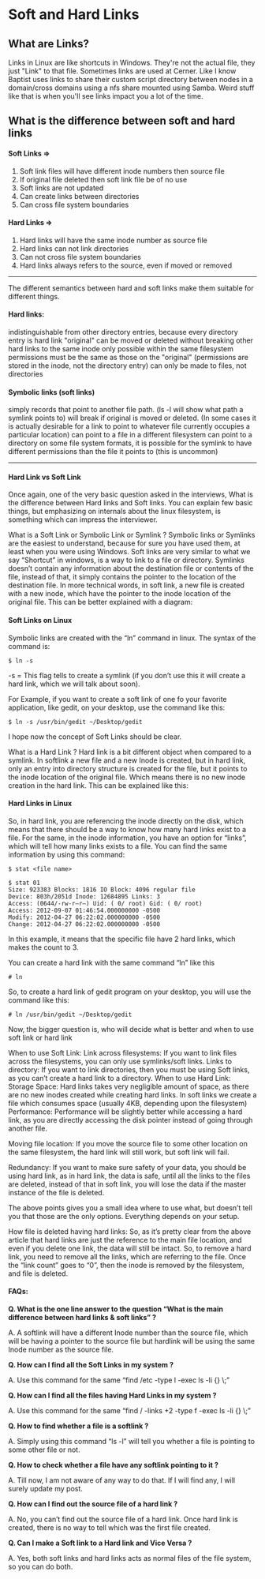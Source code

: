 # Soft and Hard Links

## What are Links?

Links in Linux are like shortcuts in Windows. They're not the actual file, they just "Link" to that file. Sometimes links are used at Cerner. Like I know Baptist uses links to share their custom script directory between nodes in a domain/cross domains using a nfs share mounted using Samba. Weird stuff like that is when you'll see links impact you a lot of the time.&#x20;

## What is the difference between soft and hard links <a href="#what-is-the-difference-between-soft-and-hard-links" id="what-is-the-difference-between-soft-and-hard-links"></a>

#### Soft Links => <a href="#soft-links" id="soft-links"></a>

1. Soft link files will have different inode numbers then source file
2. If original file deleted then soft link file be of no use
3. Soft links are not updated
4. Can create links between directories
5. Can cross file system boundaries

#### Hard Links => <a href="#hard-links" id="hard-links"></a>

1. Hard links will have the same inode number as source file
2. Hard links can not link directories
3. Can not cross file system boundaries
4. Hard links always refers to the source, even if moved or removed

***

The different semantics between hard and soft links make them suitable for different things.

#### Hard links: <a href="#hard-links" id="hard-links"></a>

indistinguishable from other directory entries, because every directory entry is hard link "original" can be moved or deleted without breaking other hard links to the same inode only possible within the same filesystem permissions must be the same as those on the "original" (permissions are stored in the inode, not the directory entry) can only be made to files, not directories

#### Symbolic links (soft links) <a href="#symbolic-links-soft-links" id="symbolic-links-soft-links"></a>

simply records that point to another file path. (ls -l will show what path a symlink points to) will break if original is moved or deleted. (In some cases it is actually desirable for a link to point to whatever file currently occupies a particular location) can point to a file in a different filesystem can point to a directory on some file system formats, it is possible for the symlink to have different permissions than the file it points to (this is uncommon)

***

#### Hard Link vs Soft Link <a href="#hard-link-vs-soft-link" id="hard-link-vs-soft-link"></a>

Once again, one of the very basic question asked in the interviews, What is the difference between Hard links and Soft links. You can explain few basic things, but emphasizing on internals about the linux filesystem, is something which can impress the interviewer.

What is a Soft Link or Symbolic Link or Symlink ? Symbolic links or Symlinks are the easiest to understand, because for sure you have used them, at least when you were using Windows. Soft links are very similar to what we say “Shortcut” in windows, is a way to link to a file or directory. Symlinks doesn’t contain any information about the destination file or contents of the file, instead of that, it simply contains the pointer to the location of the destination file. In more technical words, in soft link, a new file is created with a new inode, which have the pointer to the inode location of the original file. This can be better explained with a diagram:

#### Soft Links on Linux <a href="#soft-links-on-linux" id="soft-links-on-linux"></a>

Symbolic links are created with the “ln” command in linux. The syntax of the command is:

```
$ ln -s
```

\-s = This flag tells to create a symlink (if you don’t use this it will create a hard link, which we will talk about soon).

For Example, if you want to create a soft link of one fo your favorite application, like gedit, on your desktop, use the command like this:

```
$ ln -s /usr/bin/gedit ~/Desktop/gedit
```

I hope now the concept of Soft Links should be clear.

What is a Hard Link ? Hard link is a bit different object when compared to a symlink. In softlink a new file and a new Inode is created, but in hard link, only an entry into directory structure is created for the file, but it points to the inode location of the original file. Which means there is no new inode creation in the hard link. This can be explained like this:

#### Hard Links in Linux <a href="#hard-links-in-linux" id="hard-links-in-linux"></a>

So, in hard link, you are referencing the inode directly on the disk, which means that there should be a way to know how many hard links exist to a file. For the same, in the inode information, you have an option for “links”, which will tell how many links exists to a file. You can find the same information by using this command:

```
$ stat <file name>

$ stat 01
Size: 923383 Blocks: 1816 IO Block: 4096 regular file
Device: 803h/2051d Inode: 12684895 Links: 3
Access: (0644/-rw-r–r–) Uid: ( 0/ root) Gid: ( 0/ root)
Access: 2012-09-07 01:46:54.000000000 -0500
Modify: 2012-04-27 06:22:02.000000000 -0500
Change: 2012-04-27 06:22:02.000000000 -0500
```

In this example, it means that the specific file have 2 hard links, which makes the count to 3.

You can create a hard link with the same command “ln” like this

```
# ln
```

So, to create a hard link of gedit program on your desktop, you will use the command like this:

```
# ln /usr/bin/gedit ~/Desktop/gedit
```

Now, the bigger question is, who will decide what is better and when to use soft link or hard link

When to use Soft Link: Link across filesystems: If you want to link files across the filesystems, you can only use symlinks/soft links. Links to directory: If you want to link directories, then you must be using Soft links, as you can’t create a hard link to a directory. When to use Hard Link: Storage Space: Hard links takes very negligible amount of space, as there are no new inodes created while creating hard links. In soft links we create a file which consumes space (usually 4KB, depending upon the filesystem) Performance: Performance will be slightly better while accessing a hard link, as you are directly accessing the disk pointer instead of going through another file.

Moving file location: If you move the source file to some other location on the same filesystem, the hard link will still work, but soft link will fail.

Redundancy: If you want to make sure safety of your data, you should be using hard link, as in hard link, the data is safe, until all the links to the files are deleted, instead of that in soft link, you will lose the data if the master instance of the file is deleted.

The above points gives you a small idea where to use what, but doesn’t tell you that those are the only options. Everything depends on your setup.

How file is deleted having hard links: So, as it’s pretty clear from the above article that hard links are just the reference to the main file location, and even if you delete one link, the data will still be intact. So, to remove a hard link, you need to remove all the links, which are referring to the file. Once the “link count” goes to “0”, then the inode is removed by the filesystem, and file is deleted.

#### FAQs: <a href="#faqs" id="faqs"></a>

**Q. What is the one line answer to the question “What is the main difference between hard links & soft links” ?**

A. A softlink will have a different Inode number than the source file, which will be having a pointer to the source file but hardlink will be using the same Inode number as the source file.

**Q. How can I find all the Soft Links in my system ?**

A. Use this command for the same “find /etc -type l -exec ls -li {} \\;”

**Q. How can I find all the files having Hard Links in my system ?**

A. Use this command for the same “find / -links +2 -type f -exec ls -li {} \\;”

**Q. How to find whether a file is a softlink ?**

A. Simply using this command “ls -l” will tell you whether a file is pointing to some other file or not.

**Q. How to check whether a file have any softlink pointing to it ?**

A. Till now, I am not aware of any way to do that. If I will find any, I will surely update my post.

**Q. How can I find out the source file of a hard link ?**

A. No, you can’t find out the source file of a hard link. Once hard link is created, there is no way to tell which was the first file created.

**Q. Can I make a Soft link to a Hard link and Vice Versa ?**

A. Yes, both soft links and hard links acts as normal files of the file system, so you can do both.
